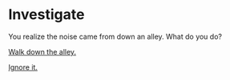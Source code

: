 # Investigate
You realize the noise came from down an alley. What do you do?

[Walk down the alley.](weapon.md)

[Ignore it.](trip/go_home.md)
